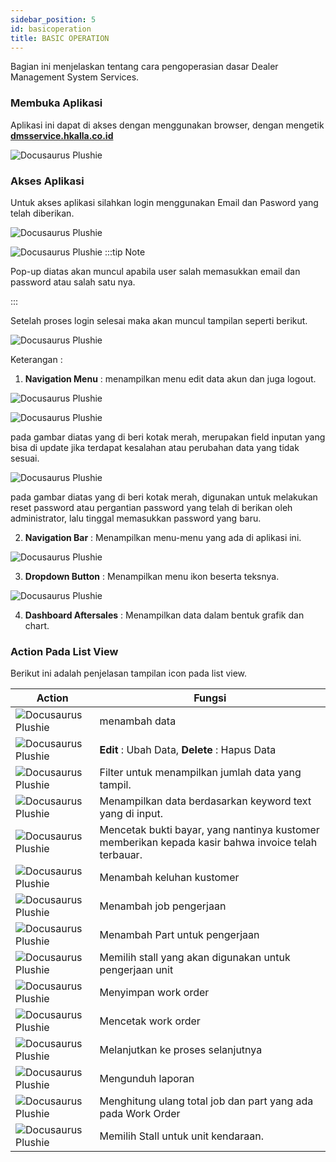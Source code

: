 ```yaml
---
sidebar_position: 5
id: basicoperation
title: BASIC OPERATION
---
```


Bagian ini menjelaskan tentang cara pengoperasian dasar Dealer Management System Services.

### Membuka Aplikasi

Aplikasi ini dapat di akses dengan menggunakan browser, dengan mengetik **[dmsservice.hkalla.co.id](https://dmsservice.hkalla.co.id)**

![Docusaurus Plushie](img_basicoperation/url.png)

### Akses Aplikasi

Untuk akses aplikasi silahkan login menggunakan Email dan Pasword yang telah diberikan.

![Docusaurus Plushie](img_basicoperation/login.png)

![Docusaurus Plushie](img_basicoperation/gagalogin.png)
:::tip Note

Pop-up diatas akan muncul apabila user salah memasukkan email dan password atau salah satu nya.

:::

Setelah proses login selesai maka akan muncul tampilan seperti berikut.

![Docusaurus Plushie](img_basicoperation/dashboard.png)

Keterangan :
1. **Navigation Menu** : menampilkan menu edit data akun dan juga logout.

![Docusaurus Plushie](img_basicoperation/popupmenu.png)

![Docusaurus Plushie](img_basicoperation/editprofile.png)

pada gambar diatas yang di beri kotak merah, merupakan field inputan yang bisa di update jika terdapat kesalahan atau perubahan data yang tidak sesuai.

![Docusaurus Plushie](img_basicoperation/password.png)

pada gambar diatas yang di beri kotak merah, digunakan untuk melakukan reset password atau pergantian password yang telah di berikan oleh administrator, lalu tinggal memasukkan password yang baru.

2. **Navigation Bar** : Menampilkan menu-menu yang ada di aplikasi ini.

![Docusaurus Plushie](img_basicoperation/navbar.png)

3. **Dropdown Button** : Menampilkan menu ikon beserta teksnya.

![Docusaurus Plushie](img_basicoperation/dropdown.png)

4. **Dashboard Aftersales** : Menampilkan data dalam bentuk grafik dan chart.

### Action Pada List View
Berikut ini adalah penjelasan tampilan icon pada list view.

| Action | Fungsi |
|--------|--------|
| ![Docusaurus Plushie](img_basicoperation/btn/1.png) | menambah data |
| ![Docusaurus Plushie](img_basicoperation/btn/2.png) | **Edit** : Ubah Data, **Delete** : Hapus Data |
| ![Docusaurus Plushie](img_basicoperation/btn/3.png) | Filter untuk menampilkan jumlah data yang tampil. |
| ![Docusaurus Plushie](img_basicoperation/btn/4.png) | Menampilkan data berdasarkan keyword text yang di input. |
| ![Docusaurus Plushie](img_basicoperation/btn/5.png) | Mencetak bukti bayar, yang nantinya kustomer memberikan kepada kasir bahwa invoice telah terbauar. |
| ![Docusaurus Plushie](img_basicoperation/btn/6.png) | Menambah keluhan kustomer |
| ![Docusaurus Plushie](img_basicoperation/btn/7.png) | Menambah job pengerjaan |
| ![Docusaurus Plushie](img_basicoperation/btn/8.png) | Menambah Part untuk pengerjaan |
| ![Docusaurus Plushie](img_basicoperation/btn/9.png) | Memilih stall yang akan digunakan untuk pengerjaan unit |
| ![Docusaurus Plushie](img_basicoperation/btn/10.png) | Menyimpan work order |
| ![Docusaurus Plushie](img_basicoperation/btn/11.png) | Mencetak work order |
| ![Docusaurus Plushie](img_basicoperation/btn/12.png) | Melanjutkan ke proses selanjutnya |
| ![Docusaurus Plushie](img_basicoperation/btn/13.png) | Mengunduh laporan |
| ![Docusaurus Plushie](img_basicoperation/btn/14.png) | Menghitung ulang total job dan part yang ada pada Work Order |
| ![Docusaurus Plushie](img_basicoperation/btn/15.png) | Memilih Stall untuk unit kendaraan. |